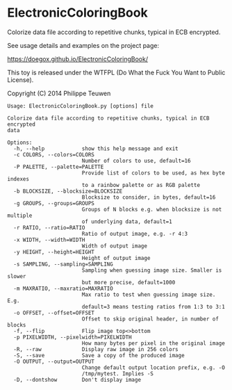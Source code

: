ElectronicColoringBook
======================

Colorize data file according to repetitive chunks, typical in ECB encrypted.

See usage details and examples on the project page:

https://doegox.github.io/ElectronicColoringBook/

This toy is released under the WTFPL (Do What the Fuck You Want to Public License).

Copyright (C) 2014 Philippe Teuwen <phil teuwen org>

```
Usage: ElectronicColoringBook.py [options] file

Colorize data file according to repetitive chunks, typical in ECB encrypted
data

Options:
  -h, --help            show this help message and exit
  -c COLORS, --colors=COLORS
                        Number of colors to use, default=16
  -P PALETTE, --palette=PALETTE
                        Provide list of colors to be used, as hex byte indexes
                        to a rainbow palette or as RGB palette
  -b BLOCKSIZE, --blocksize=BLOCKSIZE
                        Blocksize to consider, in bytes, default=16
  -g GROUPS, --groups=GROUPS
                        Groups of N blocks e.g. when blocksize is not multiple
                        of underlying data, default=1
  -r RATIO, --ratio=RATIO
                        Ratio of output image, e.g. -r 4:3
  -x WIDTH, --width=WIDTH
                        Width of output image
  -y HEIGHT, --height=HEIGHT
                        Height of output image
  -s SAMPLING, --sampling=SAMPLING
                        Sampling when guessing image size. Smaller is slower
                        but more precise, default=1000
  -m MAXRATIO, --maxratio=MAXRATIO
                        Max ratio to test when guessing image size. E.g.
                        default=3 means testing ratios from 1:3 to 3:1
  -o OFFSET, --offset=OFFSET
                        Offset to skip original header, in number of blocks
  -f, --flip            Flip image top<>bottom
  -p PIXELWIDTH, --pixelwidth=PIXELWIDTH
                        How many bytes per pixel in the original image
  -R, --raw             Display raw image in 256 colors
  -S, --save            Save a copy of the produced image
  -O OUTPUT, --output=OUTPUT
                        Change default output location prefix, e.g. -O
                        /tmp/mytest. Implies -S
  -D, --dontshow        Don't display image
```
